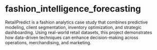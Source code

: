 # fashion_intelligence_forecasting
RetailPredict is a fashion analytics case study that combines predictive modeling, client segmentation, inventory optimization, and strategic dashboarding. Using real-world retail datasets, this project demonstrates how data-driven techniques can enhance decision-making across operations, merchandising, and marketing.

